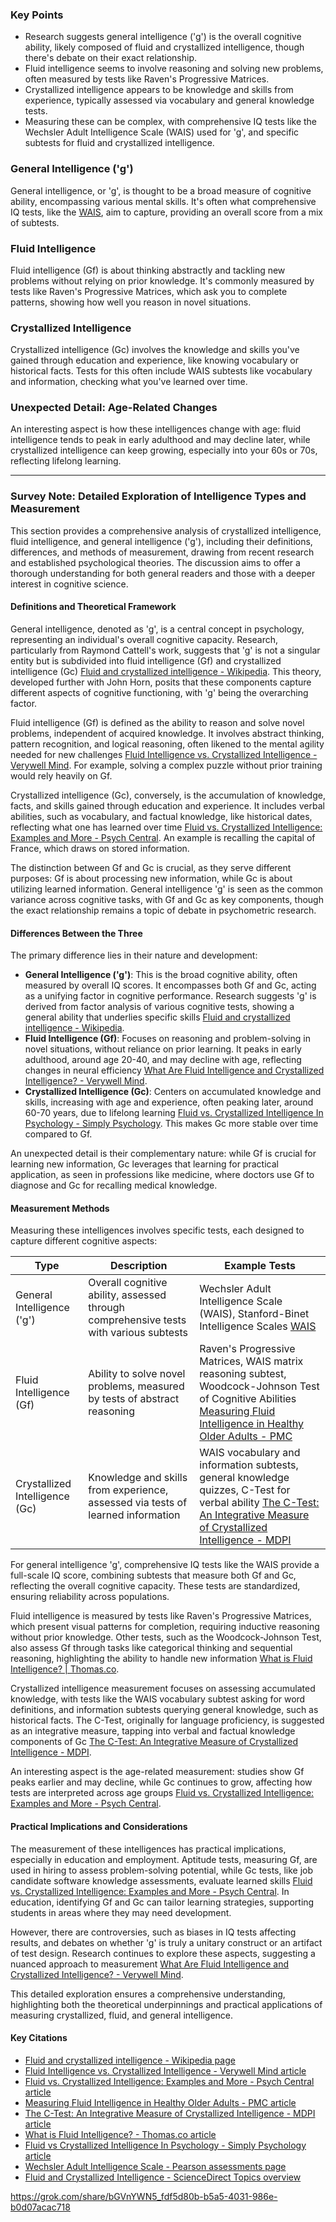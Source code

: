 ### Key Points
- Research suggests general intelligence ('g') is the overall cognitive ability, likely composed of fluid and crystallized intelligence, though there's debate on their exact relationship.
- Fluid intelligence seems to involve reasoning and solving new problems, often measured by tests like Raven's Progressive Matrices.
- Crystallized intelligence appears to be knowledge and skills from experience, typically assessed via vocabulary and general knowledge tests.
- Measuring these can be complex, with comprehensive IQ tests like the Wechsler Adult Intelligence Scale (WAIS) used for 'g', and specific subtests for fluid and crystallized intelligence.

### General Intelligence ('g')
General intelligence, or 'g', is thought to be a broad measure of cognitive ability, encompassing various mental skills. It's often what comprehensive IQ tests, like the [WAIS](https://www.pearsonassessments.com/store/usassessments/en/Store/Professional-Assessments/Cognitive-%26-Neuro/Wechsler-Adult-Intelligence-Scale-%7C-Fourth-Edition/p/100000392.html), aim to capture, providing an overall score from a mix of subtests.

### Fluid Intelligence
Fluid intelligence (Gf) is about thinking abstractly and tackling new problems without relying on prior knowledge. It's commonly measured by tests like Raven's Progressive Matrices, which ask you to complete patterns, showing how well you reason in novel situations.

### Crystallized Intelligence
Crystallized intelligence (Gc) involves the knowledge and skills you've gained through education and experience, like knowing vocabulary or historical facts. Tests for this often include WAIS subtests like vocabulary and information, checking what you've learned over time.

### Unexpected Detail: Age-Related Changes
An interesting aspect is how these intelligences change with age: fluid intelligence tends to peak in early adulthood and may decline later, while crystallized intelligence can keep growing, especially into your 60s or 70s, reflecting lifelong learning.

---

### Survey Note: Detailed Exploration of Intelligence Types and Measurement

This section provides a comprehensive analysis of crystallized intelligence, fluid intelligence, and general intelligence ('g'), including their definitions, differences, and methods of measurement, drawing from recent research and established psychological theories. The discussion aims to offer a thorough understanding for both general readers and those with a deeper interest in cognitive science.

#### Definitions and Theoretical Framework
General intelligence, denoted as 'g', is a central concept in psychology, representing an individual's overall cognitive capacity. Research, particularly from Raymond Cattell's work, suggests that 'g' is not a singular entity but is subdivided into fluid intelligence (Gf) and crystallized intelligence (Gc) [Fluid and crystallized intelligence - Wikipedia](https://en.wikipedia.org/wiki/Fluid_and_crystallized_intelligence). This theory, developed further with John Horn, posits that these components capture different aspects of cognitive functioning, with 'g' being the overarching factor.

Fluid intelligence (Gf) is defined as the ability to reason and solve novel problems, independent of acquired knowledge. It involves abstract thinking, pattern recognition, and logical reasoning, often likened to the mental agility needed for new challenges [Fluid Intelligence vs. Crystallized Intelligence - Verywell Mind](https://www.verywellmind.com/fluid-intelligence-vs-crystallized-intelligence-2795004). For example, solving a complex puzzle without prior training would rely heavily on Gf.

Crystallized intelligence (Gc), conversely, is the accumulation of knowledge, facts, and skills gained through education and experience. It includes verbal abilities, such as vocabulary, and factual knowledge, like historical dates, reflecting what one has learned over time [Fluid vs. Crystallized Intelligence: Examples and More - Psych Central](https://psychcentral.com/health/fluid-vs-crystallized-intelligence). An example is recalling the capital of France, which draws on stored information.

The distinction between Gf and Gc is crucial, as they serve different purposes: Gf is about processing new information, while Gc is about utilizing learned information. General intelligence 'g' is seen as the common variance across cognitive tasks, with Gf and Gc as key components, though the exact relationship remains a topic of debate in psychometric research.

#### Differences Between the Three
The primary difference lies in their nature and development:
- **General Intelligence ('g')**: This is the broad cognitive ability, often measured by overall IQ scores. It encompasses both Gf and Gc, acting as a unifying factor in cognitive performance. Research suggests 'g' is derived from factor analysis of various cognitive tests, showing a general ability that underlies specific skills [Fluid and crystallized intelligence - Wikipedia](https://en.wikipedia.org/wiki/Fluid_and_crystallized_intelligence).
- **Fluid Intelligence (Gf)**: Focuses on reasoning and problem-solving in novel situations, without reliance on prior learning. It peaks in early adulthood, around age 20-40, and may decline with age, reflecting changes in neural efficiency [What Are Fluid Intelligence and Crystallized Intelligence? - Verywell Mind](https://www.verywellmind.com/fluid-intelligence-vs-crystallized-intelligence-2795004).
- **Crystallized Intelligence (Gc)**: Centers on accumulated knowledge and skills, increasing with age and experience, often peaking later, around 60-70 years, due to lifelong learning [Fluid vs. Crystallized Intelligence In Psychology - Simply Psychology](https://www.simplypsychology.org/fluid-crystallized-intelligence.html). This makes Gc more stable over time compared to Gf.

An unexpected detail is their complementary nature: while Gf is crucial for learning new information, Gc leverages that learning for practical application, as seen in professions like medicine, where doctors use Gf to diagnose and Gc for recalling medical knowledge.

#### Measurement Methods
Measuring these intelligences involves specific tests, each designed to capture different cognitive aspects:

| **Type**               | **Description**                                                                 | **Example Tests**                                                                 |
|-------------------------|---------------------------------------------------------------------------------|-----------------------------------------------------------------------------------|
| General Intelligence ('g') | Overall cognitive ability, assessed through comprehensive tests with various subtests | Wechsler Adult Intelligence Scale (WAIS), Stanford-Binet Intelligence Scales [WAIS](https://www.pearsonassessments.com/store/usassessments/en/Store/Professional-Assessments/Cognitive-%26-Neuro/Wechsler-Adult-Intelligence-Scale-%7C-Fourth-Edition/p/100000392.html) |
| Fluid Intelligence (Gf)  | Ability to solve novel problems, measured by tests of abstract reasoning         | Raven's Progressive Matrices, WAIS matrix reasoning subtest, Woodcock-Johnson Test of Cognitive Abilities [Measuring Fluid Intelligence in Healthy Older Adults - PMC](https://pmc.ncbi.nlm.nih.gov/articles/PMC5303862/) |
| Crystallized Intelligence (Gc) | Knowledge and skills from experience, assessed via tests of learned information  | WAIS vocabulary and information subtests, general knowledge quizzes, C-Test for verbal ability [The C-Test: An Integrative Measure of Crystallized Intelligence - MDPI](https://www.mdpi.com/2079-3200/3/2/46) |

For general intelligence 'g', comprehensive IQ tests like the WAIS provide a full-scale IQ score, combining subtests that measure both Gf and Gc, reflecting the overall cognitive capacity. These tests are standardized, ensuring reliability across populations.

Fluid intelligence is measured by tests like Raven's Progressive Matrices, which present visual patterns for completion, requiring inductive reasoning without prior knowledge. Other tests, such as the Woodcock-Johnson Test, also assess Gf through tasks like categorical thinking and sequential reasoning, highlighting the ability to handle new information [What is Fluid Intelligence? | Thomas.co](https://www.thomas.co/resources/type/hr-blog/what-fluid-intelligence).

Crystallized intelligence measurement focuses on assessing accumulated knowledge, with tests like the WAIS vocabulary subtest asking for word definitions, and information subtests querying general knowledge, such as historical facts. The C-Test, originally for language proficiency, is suggested as an integrative measure, tapping into verbal and factual knowledge components of Gc [The C-Test: An Integrative Measure of Crystallized Intelligence - MDPI](https://www.mdpi.com/2079-3200/3/2/46).

An interesting aspect is the age-related measurement: studies show Gf peaks earlier and may decline, while Gc continues to grow, affecting how tests are interpreted across age groups [Fluid vs. Crystallized Intelligence: Examples and More - Psych Central](https://psychcentral.com/health/fluid-vs-crystallized-intelligence).

#### Practical Implications and Considerations
The measurement of these intelligences has practical implications, especially in education and employment. Aptitude tests, measuring Gf, are used in hiring to assess problem-solving potential, while Gc tests, like job candidate software knowledge assessments, evaluate learned skills [Fluid vs. Crystallized Intelligence: Examples and More - Psych Central](https://psychcentral.com/health/fluid-vs-crystallized-intelligence). In education, identifying Gf and Gc can tailor learning strategies, supporting students in areas where they may need development.

However, there are controversies, such as biases in IQ tests affecting results, and debates on whether 'g' is truly a unitary construct or an artifact of test design. Research continues to explore these aspects, suggesting a nuanced approach to measurement [What Are Fluid Intelligence and Crystallized Intelligence? - Verywell Mind](https://www.verywellmind.com/fluid-intelligence-vs-crystallized-intelligence-2795004).

This detailed exploration ensures a comprehensive understanding, highlighting both the theoretical underpinnings and practical applications of measuring crystallized, fluid, and general intelligence.

#### Key Citations
- [Fluid and crystallized intelligence - Wikipedia page](https://en.wikipedia.org/wiki/Fluid_and_crystallized_intelligence)
- [Fluid Intelligence vs. Crystallized Intelligence - Verywell Mind article](https://www.verywellmind.com/fluid-intelligence-vs-crystallized-intelligence-2795004)
- [Fluid vs. Crystallized Intelligence: Examples and More - Psych Central article](https://psychcentral.com/health/fluid-vs-crystallized-intelligence)
- [Measuring Fluid Intelligence in Healthy Older Adults - PMC article](https://pmc.ncbi.nlm.nih.gov/articles/PMC5303862/)
- [The C-Test: An Integrative Measure of Crystallized Intelligence - MDPI article](https://www.mdpi.com/2079-3200/3/2/46)
- [What is Fluid Intelligence? - Thomas.co article](https://www.thomas.co/resources/type/hr-blog/what-fluid-intelligence)
- [Fluid vs Crystallized Intelligence In Psychology - Simply Psychology article](https://www.simplypsychology.org/fluid-crystallized-intelligence.html)
- [Wechsler Adult Intelligence Scale - Pearson assessments page](https://www.pearsonassessments.com/store/usassessments/en/Store/Professional-Assessments/Cognitive-%26-Neuro/Wechsler-Adult-Intelligence-Scale-%7C-Fourth-Edition/p/100000392.html)
- [Fluid and Crystallized Intelligence - ScienceDirect Topics overview](https://www.sciencedirect.com/topics/neuroscience/fluid-and-crystallized-intelligence)

https://grok.com/share/bGVnYWN5_fdf5d80b-b5a5-4031-986e-b0d07acac718